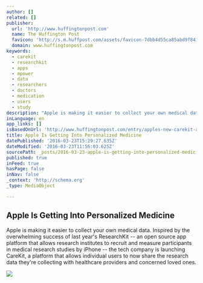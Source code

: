 ```yaml
---
author: []
related: []
publisher:
  url: 'http://www.huffingtonpost.com'
  name: The Huffington Post
  favicon: 'http://s.m.huffpost.com/assets/favicon-7dbb4d55ca85abd9f84197a1c3525e38.ico'
  domain: www.huffingtonpost.com
keywords:
  - carekit
  - researchkit
  - apps
  - mpower
  - data
  - researchers
  - doctors
  - medication
  - users
  - study
description: "Apple is making it easier to collect your own medical data. Inspired by the overwhelming success of last year's ResearchKit -- an open source app platform that allows research institutes to recruit and measure participants in medical research studies by iPhone -- the tech company is launching CareKit, a platform that allows individual users to now share the research data they're collecting with healthcare providers and concerned loved ones."
inLanguage: en
app_links: []
isBasedOnUrl: 'http://www.huffingtonpost.com/entry/apples-new-carekit-allows-users-to-collect-medical-data-for-their-own-use_us_56f18884e4b09bf44a9eb50f'
title: Apple Is Getting Into Personalized Medicine
datePublished: '2016-03-23T15:29:27.635Z'
dateModified: '2016-03-23T11:56:03.625Z'
sourcePath: _posts/2016-03-23-apple-is-getting-into-personalized-medicine.md
published: true
inFeed: true
hasPage: false
inNav: false
_context: 'http://schema.org'
_type: MediaObject

---
```

<article style=""><h1>Apple Is Getting Into Personalized Medicine</h1><p>Apple is making it easier to collect your own medical data. Inspired by the overwhelming success of last year's ResearchKit -- an open source app platform that allows research institutes to recruit and measure participants in medical research studies by iPhone -- the tech company is launching CareKit, a platform that allows individual users to now share the research data they're collecting with healthcare providers and concerned loved ones.</p><img src="http://img.huffingtonpost.com/asset/1200_630/56f18a4b1e00009500711005.jpeg" /></article>